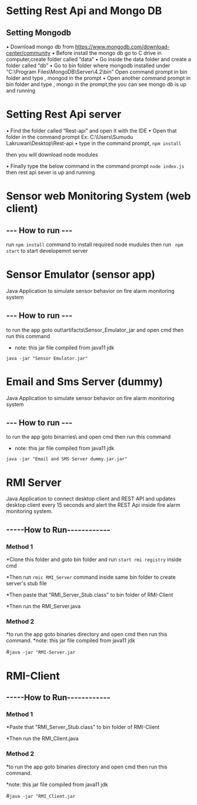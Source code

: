 
# Setting Rest Api and Mongo DB
##	Setting Mongodb

•	Download mongo db from https://www.mongodb.com/download-center/community
•	Before install the mongo db go to  C drive in computer,create folder called “data”
•	Go inside the data folder and create a  folder called “db”
•	Go to bin folder where  mongodb installed under “C:\Program Files\MongoDB\Server\4.2\bin”
Open command prompt in bin folder and type , mongod in the prompt
•	Open another  command prompt in bin folder and type , mongo  in the prompt,the you can see mongo db is up and running


#	Setting Rest Api server

•	Find the folder called “Rest-api” and open it with the IDE
•	Open that folder in the  command prompt
Ex: C:\Users\Sumudu Lakruwan\Desktop\Rest-api
•	type in the command prompt,
` npm install `

then you will download node modules

•	Finally type the below command in the   command prompt
    ` node index.js `
then rest api sever is up and running
 
# Sensor web Monitoring System (web client)

## --- How to run ---
run ` npm install ` command to install required node mudules
then run ` npm start` to start developemnt server

# Sensor Emulator (sensor app)
Java Application to simulate sensor behavior on fire alarm monitoring system

## --- How to run ---
to run the app goto out\artifacts\Sensor_Emulator_jar and open cmd then run this command
* note: this jar file compiled from java11 jdk

` java -jar "Sensor Emulator.jar" `

# Email and Sms Server (dummy)
Java Application to simulate sensor behavior on fire alarm monitoring system

## --- How to run ---
to run the app goto binarries\ and open cmd then run this command
* note: this jar file compiled from java11 jdk

` java -jar "Email and SMS Server dummy.jar.jar" `


# RMI Server

Java Application to connect desktop client and REST API and updates desktop client every 15 seconds and alert the REST Api inside fire alarm monitoring system.

## -----How to Run------------

### Method 1

*Clone this folder and goto bin folder and run `start rmi registry` inside cmd

*Then run `rmic RMI_Server` command inside same bin folder to create server's stub file

*Then paste that "RMI_Server_Stub.class" to bin folder of RMI-Client

*Then run the RMI_Server.java

### Method 2

*to run the app goto binaries directory and open cmd then run this command.
*note: this jar file compiled from java11 jdk

#` java -jar "RMI-Server.jar ` 


# RMI-Client

## -----How to Run------------

### Method 1

*Paste that "RMI_Server_Stub.class" to bin folder of RMI-Client

*Then run the RMI_Client.java

### Method 2

*to run the app goto binaries directory and open cmd then run this command.

*note: this jar file compiled from java11 jdk

#` java -jar "RMI_Client.jar ` 
